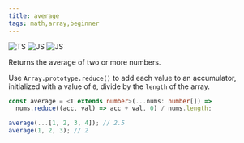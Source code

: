 ```yaml
---
title: average
tags: math,array,beginner
---
```


![TS](https://img.shields.io/badge/supports-typescript-blue.svg?style=flat-square)
![JS](https://img.shields.io/badge/supports-javascript-yellow.svg?style=flat-square)
![JS](https://img.shields.io/badge/supports-deno-green.svg?style=flat-square)

Returns the average of two or more numbers.

Use `Array.prototype.reduce()` to add each value to an accumulator, initialized with a value of `0`, divide by the `length` of the array.

```ts
const average = <T extends number>(...nums: number[]) =>
  nums.reduce((acc, val) => acc + val, 0) / nums.length;
```

```ts
average(...[1, 2, 3, 4]); // 2.5
average(1, 2, 3); // 2
```
